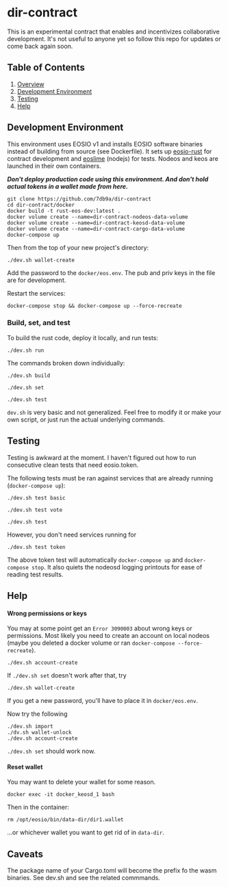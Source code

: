 # dir-contract

This is an experimental contract that enables and incentivizes collaborative development. It's not useful to anyone yet so follow this repo for updates or come back again soon.

## Table of Contents

1. [Overview](#overview)
2. [Development Environment](#development-environment)
3. [Testing](#testing)
4. [Help](#Help)

## Development Environment

This environment uses EOSIO v1 and installs EOSIO software binaries instead of building from source (see Dockerfile). It sets up [eosio-rust](https://github.com/sagan-software/eosio-rust) for contract development and [eoslime](https://github.com/LimeChain/eoslime) (nodejs) for tests. Nodeos and keos are launched in their own containers.

***Don't deploy production code using this environment. And don't hold actual tokens in a wallet made from here.***

```
git clone https://github.com/7db9a/dir-contract
cd dir-contract/docker
docker build -t rust-eos-dev:latest .
docker volume create --name=dir-contract-nodeos-data-volume
docker volume create --name=dir-contract-keosd-data-volume
docker volume create --name=dir-contract-cargo-data-volume
docker-compose up
```

Then from the top of your new project's directory:

`./dev.sh wallet-create`

Add the password to the `docker/eos.env`. The pub and priv keys in the file are for development.

Restart the services:

`docker-compose stop && docker-compose up --force-recreate`


### Build, set, and test

To build the rust code, deploy it locally, and run tests:

`./dev.sh run`

The commands broken down individually:

`./dev.sh build`

`./dev.sh set`

`./dev.sh test`

`dev.sh` is very basic and not generalized. Feel free to modify it or make your own script, or just run the actual underlying commands.

## Testing

Testing is awkward at the moment. I haven't figured out how to run consecutive clean tests that need eosio.token.

The following tests must be ran against services that are already running (`docker-compose up`):

`./dev.sh test basic`

`./dev.sh test vote`

`./dev.sh test`

However, you don't need services running for

`./dev.sh test token`

The above token test will automatically `docker-compose up` and `docker-compose stop`. It also quiets the nodeosd logging printouts for ease of reading test results.

## Help

#### Wrong permissions or keys
You may at some point get an `Error 3090003` about wrong keys or permissions. Most likely you need to create an account on local nodeos (maybe you deleted a docker volume or ran `docker-compose --force-recreate`).

`./dev.sh account-create`

If `./dev.sh set` doesn't work after that, try

`./dev.sh wallet-create`

If you get a new password, you'll have to place it in `docker/eos.env`.

Now try the following

```
./dev.sh import
./dv.sh wallet-unlock
./dev.sh account-create
```

`./dev.sh set` should work now.

#### Reset wallet

You may want to delete your wallet for some reason.

`docker exec -it docker_keosd_1 bash`

Then in the container:

`rm /opt/eosio/bin/data-dir/dir1.wallet`

...or whichever wallet you want to get rid of in `data-dir`.

## Caveats

The package name of your Cargo.toml will become the prefix fo the wasm binaries. See dev.sh and see the related commmands.
